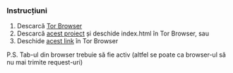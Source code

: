 ### Instrucțiuni

1. Descarcă [Tor Browser](https://www.torproject.org/download/)
2. Descarcă [acest proiect](https://github.com/zozulinskyi/russia-must-be-stopped/archive/refs/heads/main.zip) și deschide index.html în Tor Browser, sau
3. Deschide [acest link](https://russia-must-be-stopped-6mpfu.ondigitalocean.app/) în Tor Browser

P.S. Tab-ul din browser trebuie să fie activ (altfel se poate ca browser-ul să nu mai trimite request-uri)
